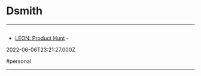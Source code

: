 # Dsmith

---

![]()

- [LEON: Product Hunt](https://www.myleon.co/product-hunt?ref=producthunt) - 

2022-06-06T23:21:27.000Z

#personal

---

